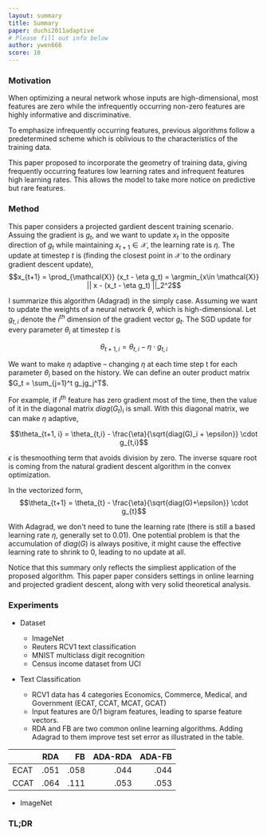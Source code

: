 ```yaml
---
layout: summary
title: Summary
paper: duchi2011adaptive 
# Please fill out info below
author: ywen666 
score: 10
---
```


### Motivation

When optimizing a neural network whose inputs are high-dimensional, most features are zero while the infrequently occurring non-zero features are highly informative and discriminative. 

To emphasize infrequently occurring features, previous algorithms follow a predetermined scheme which is oblivious to the characteristics of the training data.

This paper proposed to incorporate the geometry of training data, giving frequently occurring features low learning rates and infrequent features high learning rates. This allows the model to take more notice on predictive but rare features. 

### Method 

This paper considers a projected gardient descent training scenario. Assuing the gradient is $g_t$, and we want to update $x_t$ in the opposite direction of $g_t$ while maintaining $x_{t+1}\in \mathcal{X}$, the learning rate is $\eta$. The update at timestep $t$ is (finding the closest point in $\mathcal{X}$ to the ordinary gradient descent update),
$$x_{t+1} = \prod_{\mathcal{X}} (x_t -  \eta g_t) = \argmin_{x\in \mathcal{X}} || x - (x_t - \eta g_t) ||_2^2$$

I summarize this algorithm (Adagrad) in the simply case. Assuming we want to update the weights of a neural network $\theta$, which is high-dimensional. Let $g_{t,i}$ denote the $i^{th}$ dimension of the gradient vector $g_t$. The SGD update for every parameter $\theta_i$ at timestep $t$ is

$$\theta_{t+1, i} = \theta_{t,i} - \eta \cdot g_{t,i}$$

We want to make $\eta$ adaptive – changing $\eta$ at each time step t for each parameter $\theta_i$ based on the history. We can define an outer product matrix $G_t = \sum_{j=1}^t g_jg_j^T$. 

For example, if $i^{th}$ feature has zero gradient most of the time, then the value of it in the diagonal matrix $diag(G_t)_i$ is small. With this diagonal matrix, we can make $\eta$ adaptive,

$$\theta_{t+1, i} = \theta_{t,i} - \frac{\eta}{\sqrt{diag(G)_i + \epsilon}} \cdot g_{t,i}$$

$\epsilon$ is thesmoothing term that avoids division by zero. The inverse square root is coming from the natural gradient descent algorithm in the convex optimization.

In the vectorized form, 
$$\theta_{t+1} = \theta_{t} - \frac{\eta}{\sqrt{diag(G)+\epsilon}} \cdot g_{t}$$

With Adagrad, we don't need to tune the learning rate (there is still a based learning rate $\eta$, generally set to 0.01). One potential problem is that the accumulation of $diag(G)$ is always positive, it might cause the effective learning rate to shrink to 0, leading to no update at all. 

Notice that this summary only reflects the simpliest application of the proposed algorithm. This paper paper considers settings in online learning and projected gradient descent, along with very solid theoretical analysis.

### Experiments
* Dataset
  * ImageNet
  * Reuters RCV1 text classification
  * MNIST multiclass digit recognition
  * Census income dataset from UCI

* Text Classification
  * RCV1 data has 4 categories Economics, Commerce, Medical, and Government (ECAT, CCAT, MCAT, GCAT)
  * Input features are 0/1 bigram features, leading to sparse feature vectors.
  * RDA and FB are two common online learning algorithms. Adding Adagrad to them improve test set error as illustrated in the table.

|        | RDA  | FB   | ADA-RDA | ADA-FB | 
| :---   |:----:|  --: | --:   | --: | 
| ECAT   | .051 | .058 | .044  | .044|
| CCAT   | .064 | .111 | .053  | .053|

* ImageNet
    
### TL;DR

